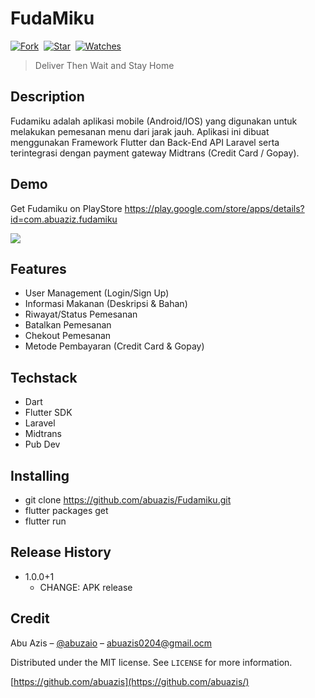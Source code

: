 # FudaMiku

[![Fork](https://img.shields.io/github/forks/abuazis/Fudamiku?style=social)](https://github.com/abuazis/Fudamiku/fork)&nbsp; [![Star](https://img.shields.io/github/stars/abuazis/Fudamiku?style=social)](https://github.com/abuazis/Fudamiku/star)&nbsp; [![Watches](https://img.shields.io/github/watchers/abuazis/Fudamiku?style=social)](https://github.com/abuazis/Fudamiku/)&nbsp;

> Deliver Then Wait and Stay Home

## Description
Fudamiku adalah aplikasi mobile (Android/IOS) yang digunakan untuk melakukan pemesanan menu dari jarak jauh. Aplikasi ini dibuat menggunakan Framework Flutter dan Back-End API Laravel serta terintegrasi dengan payment gateway Midtrans (Credit Card / Gopay).

## Demo
Get Fudamiku on PlayStore <a href="https://play.google.com/store/apps/details?id=com.abuaziz.fudamiku">https://play.google.com/store/apps/details?id=com.abuaziz.fudamiku</a>

<p><img  src="https://i.ibb.co/WDmGB2Z/frame.png"/></p>

## Features

- User Management (Login/Sign Up)
- Informasi Makanan (Deskripsi & Bahan)
- Riwayat/Status Pemesanan
- Batalkan Pemesanan
- Chekout Pemesanan
- Metode Pembayaran (Credit Card & Gopay)

## Techstack

- Dart
- Flutter SDK
- Laravel
- Midtrans
- Pub Dev

## Installing

- git clone https://github.com/abuazis/Fudamiku.git
- flutter packages get
- flutter run

## Release History

- 1.0.0+1
  - CHANGE: APK release

## Credit

Abu Azis – [@abuzaio](https://instagram.com/abuzaio) – abuazis0204@gmail.ocm

Distributed under the MIT license. See `LICENSE` for more information.

[https://github.com/abuazis](https://github.com/abuazis/)
